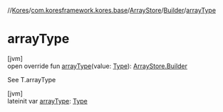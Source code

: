//[Kores](../../../../index.md)/[com.koresframework.kores.base](../../index.md)/[ArrayStore](../index.md)/[Builder](index.md)/[arrayType](array-type.md)

# arrayType

[jvm]\
open override fun [arrayType](array-type.md)(value: [Type](https://docs.oracle.com/javase/8/docs/api/java/lang/reflect/Type.html)): [ArrayStore.Builder](index.md)

See T.arrayType

[jvm]\
lateinit var [arrayType](array-type.md): [Type](https://docs.oracle.com/javase/8/docs/api/java/lang/reflect/Type.html)
